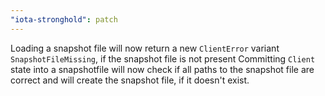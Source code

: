 ```yaml
---
"iota-stronghold": patch
---
```


Loading a snapshot file will now return a new `ClientError` variant `SnapshotFileMissing`, if the snapshot file is not present
Committing `Client` state into a snapshotfile will now check if all paths to the snapshot file are correct and will create the snapshot file, if it doesn't exist.

